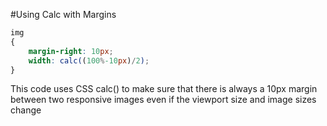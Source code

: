 #Using Calc with Margins

```CSS
img
{
    margin-right: 10px;
    width: calc((100%-10px)/2);
}
```

This code uses CSS calc() to make sure that there is always a 10px margin between two responsive images even if the viewport size and image sizes change
